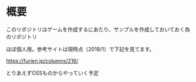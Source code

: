 # 概要

このリポジトリはゲームを作成するにあたり、サンプルを作成しておいておく為のリポジトリ

ほぼ個人用。参考サイトは現時点（2018/1）で下記を見てます。

https://furien.jp/columns/216/

とりあえずOSSものからやっていく予定

